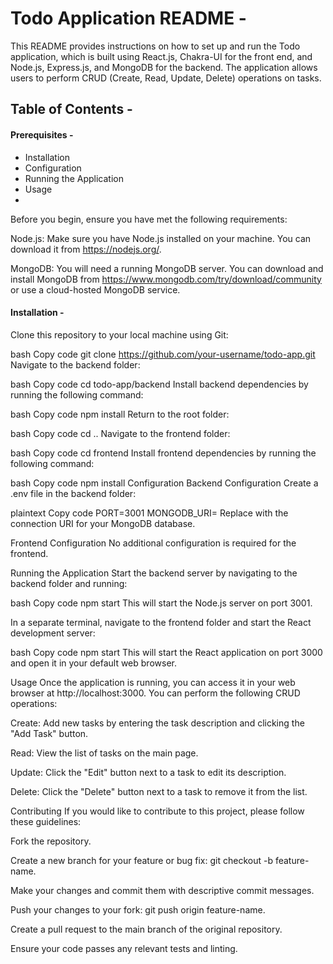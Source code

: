 <h1>Todo Application README -</h1> 
This README provides instructions on how to set up and run the Todo application, which is built using React.js, Chakra-UI for the front end, and Node.js, Express.js, and MongoDB for the backend. The application allows users to perform CRUD (Create, Read, Update, Delete) operations on tasks.

<h2>Table of Contents -</h2> 
<h4>Prerequisites -</h4> 

- Installation
- Configuration
- Running the Application
- Usage
- 
Before you begin, ensure you have met the following requirements:

Node.js: Make sure you have Node.js installed on your machine. You can download it from https://nodejs.org/.

MongoDB: You will need a running MongoDB server. You can download and install MongoDB from https://www.mongodb.com/try/download/community or use a cloud-hosted MongoDB service.

<h4>Installation -</h4>
Clone this repository to your local machine using Git:

bash
Copy code
git clone https://github.com/your-username/todo-app.git
Navigate to the backend folder:

bash
Copy code
cd todo-app/backend
Install backend dependencies by running the following command:

bash
Copy code
npm install
Return to the root folder:

bash
Copy code
cd ..
Navigate to the frontend folder:

bash
Copy code
cd frontend
Install frontend dependencies by running the following command:

bash
Copy code
npm install
Configuration
Backend Configuration
Create a .env file in the backend folder:

plaintext
Copy code
PORT=3001
MONGODB_URI=<your-mongodb-uri>
Replace <your-mongodb-uri> with the connection URI for your MongoDB database.

Frontend Configuration
No additional configuration is required for the frontend.

Running the Application
Start the backend server by navigating to the backend folder and running:

bash
Copy code
npm start
This will start the Node.js server on port 3001.

In a separate terminal, navigate to the frontend folder and start the React development server:

bash
Copy code
npm start
This will start the React application on port 3000 and open it in your default web browser.

Usage
Once the application is running, you can access it in your web browser at http://localhost:3000. You can perform the following CRUD operations:

Create: Add new tasks by entering the task description and clicking the "Add Task" button.

Read: View the list of tasks on the main page.

Update: Click the "Edit" button next to a task to edit its description.

Delete: Click the "Delete" button next to a task to remove it from the list.

Contributing
If you would like to contribute to this project, please follow these guidelines:

Fork the repository.

Create a new branch for your feature or bug fix: git checkout -b feature-name.

Make your changes and commit them with descriptive commit messages.

Push your changes to your fork: git push origin feature-name.

Create a pull request to the main branch of the original repository.

Ensure your code passes any relevant tests and linting.
